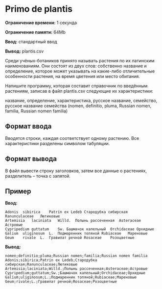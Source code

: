 # Primo de plantis

**Ограничение времени:** 1 секунда

**Ограничение памяти:** 64Mb

**Ввод:** стандартный ввод

**Вывод:** plantis.csv

Среди учёных-ботаников принято называть растения по их латинским наименованиям. Они состоят из двух слов: собственно название и определение, которое может указывать на какие-либо отличительные особенности растения, на время цветения или место обитания.

Напишите программу, которая составит справочник по введённым растениям, записав в файл plantis.csv следующие их характеристики:

название, определение, характеристика, русское название, семейство, русское название семейства
(nomen, definitio, pluma, Russian nomen, familia, Russian nomen familia)

## Формат ввода

Вводятся строки, каждая соответствует одному растению. Все характеристики разделены символом табуляции.

## Формат вывода

В файл вывести строку заголовков, затем все данные о растениях, разделитель – точка с запятой.

## Пример

**Ввод:**
```
Adonis	sibirica	Patrin ex Ledeb	Стародубка сибирская	Ranunculaceae	Лютиковые
Artemisia	laciniata	Willd.	Полынь рассеченная	Asteraceae	Астровые
Cypripedium	guttatum	Sw.	Башмачок капельный	Orchidaceae	Орхидные
Galium	uliginosum	L.	Подмаренник топяной	Rubiaceae	Мареновые
Geum	rivale	L.	Гравилат речной	Rosaceae	Розоцветные
```

**Вывод:**
```
nomen;definitio;pluma;Russian nomen;familia;Russian nomen familia
Adonis;sibirica;Patrin ex Ledeb;Стародубка сибирская;Ranunculaceae;Лютиковые
Artemisia;laciniata;Willd.;Полынь рассеченная;Asteraceae;Астровые
Cypripedium;guttatum;Sw.;Башмачок капельный;Orchidaceae;Орхидные
Galium;uliginosum;L.;Подмаренник топяной;Rubiaceae;Мареновые
Geum;rivale;L.;Гравилат речной;Rosaceae;Розоцветные